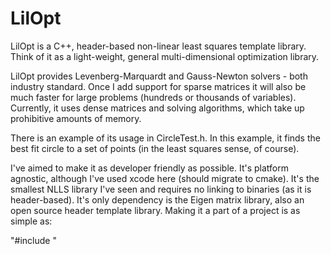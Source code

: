 LilOpt
======

LilOpt is a C++, header-based non-linear least squares template library.  Think of it as a light-weight, general multi-dimensional optimization library.  

LilOpt provides Levenberg-Marquardt and Gauss-Newton solvers - both industry standard.  Once I add support for sparse matrices it will also be much faster for large problems (hundreds or thousands of variables).  Currently, it uses dense matrices and solving algorithms, which take up prohibitive amounts of memory.  

There is an example of its usage in CircleTest.h.  In this example, it finds the best fit circle to a set of points (in the least squares sense, of course).  

I've aimed to make it as developer friendly as possible.  It's platform agnostic, although I've used xcode here (should migrate to cmake).  It's the smallest NLLS library I've seen and requires no linking to binaries (as it is header-based).  It's only dependency is the Eigen matrix library, also an open source header template library.  Making it a part of a project is as simple as:

"#include <LilOpt>"

